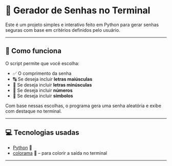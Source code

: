 # 🔐 Gerador de Senhas no Terminal

Este é um projeto simples e interativo feito em Python para gerar senhas seguras com base em critérios definidos pelo usuário.

---

## 🧠 Como funciona

O script permite que você escolha:

- ✅ O comprimento da senha
- 🔠 Se deseja incluir **letras maiúsculas**
- 🔡 Se deseja incluir **letras minúsculas**
- 🔢 Se deseja incluir **números**
- 🔣 Se deseja incluir **símbolos**

Com base nessas escolhas, o programa gera uma senha aleatória e exibe com destaque no terminal.

---

## 💻 Tecnologias usadas

- [Python](https://www.python.org/) 🐍
- [colorama](https://pypi.org/project/colorama/) 🎨 – para colorir a saída no terminal

---
